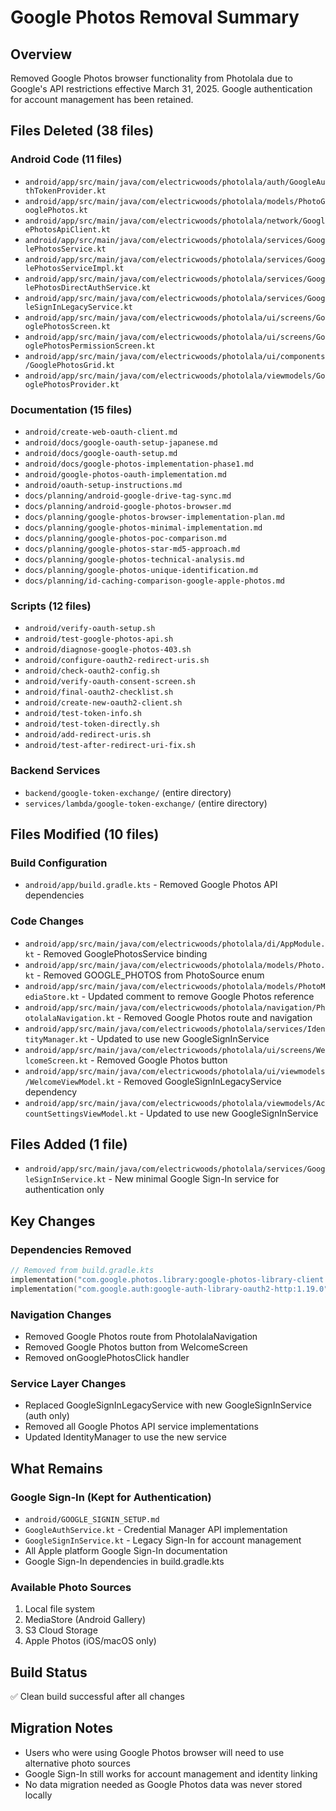 # Google Photos Removal Summary

## Overview
Removed Google Photos browser functionality from Photolala due to Google's API restrictions effective March 31, 2025. Google authentication for account management has been retained.

## Files Deleted (38 files)

### Android Code (11 files)
- `android/app/src/main/java/com/electricwoods/photolala/auth/GoogleAuthTokenProvider.kt`
- `android/app/src/main/java/com/electricwoods/photolala/models/PhotoGooglePhotos.kt`
- `android/app/src/main/java/com/electricwoods/photolala/network/GooglePhotosApiClient.kt`
- `android/app/src/main/java/com/electricwoods/photolala/services/GooglePhotosService.kt`
- `android/app/src/main/java/com/electricwoods/photolala/services/GooglePhotosServiceImpl.kt`
- `android/app/src/main/java/com/electricwoods/photolala/services/GooglePhotosDirectAuthService.kt`
- `android/app/src/main/java/com/electricwoods/photolala/services/GoogleSignInLegacyService.kt`
- `android/app/src/main/java/com/electricwoods/photolala/ui/screens/GooglePhotosScreen.kt`
- `android/app/src/main/java/com/electricwoods/photolala/ui/screens/GooglePhotosPermissionScreen.kt`
- `android/app/src/main/java/com/electricwoods/photolala/ui/components/GooglePhotosGrid.kt`
- `android/app/src/main/java/com/electricwoods/photolala/viewmodels/GooglePhotosProvider.kt`

### Documentation (15 files)
- `android/create-web-oauth-client.md`
- `android/docs/google-oauth-setup-japanese.md`
- `android/docs/google-oauth-setup.md`
- `android/docs/google-photos-implementation-phase1.md`
- `android/google-photos-oauth-implementation.md`
- `android/oauth-setup-instructions.md`
- `docs/planning/android-google-drive-tag-sync.md`
- `docs/planning/android-google-photos-browser.md`
- `docs/planning/google-photos-browser-implementation-plan.md`
- `docs/planning/google-photos-minimal-implementation.md`
- `docs/planning/google-photos-poc-comparison.md`
- `docs/planning/google-photos-star-md5-approach.md`
- `docs/planning/google-photos-technical-analysis.md`
- `docs/planning/google-photos-unique-identification.md`
- `docs/planning/id-caching-comparison-google-apple-photos.md`

### Scripts (12 files)
- `android/verify-oauth-setup.sh`
- `android/test-google-photos-api.sh`
- `android/diagnose-google-photos-403.sh`
- `android/configure-oauth2-redirect-uris.sh`
- `android/check-oauth2-config.sh`
- `android/verify-oauth-consent-screen.sh`
- `android/final-oauth2-checklist.sh`
- `android/create-new-oauth2-client.sh`
- `android/test-token-info.sh`
- `android/test-token-directly.sh`
- `android/add-redirect-uris.sh`
- `android/test-after-redirect-uri-fix.sh`

### Backend Services
- `backend/google-token-exchange/` (entire directory)
- `services/lambda/google-token-exchange/` (entire directory)

## Files Modified (10 files)

### Build Configuration
- `android/app/build.gradle.kts` - Removed Google Photos API dependencies

### Code Changes
- `android/app/src/main/java/com/electricwoods/photolala/di/AppModule.kt` - Removed GooglePhotosService binding
- `android/app/src/main/java/com/electricwoods/photolala/models/Photo.kt` - Removed GOOGLE_PHOTOS from PhotoSource enum
- `android/app/src/main/java/com/electricwoods/photolala/models/PhotoMediaStore.kt` - Updated comment to remove Google Photos reference
- `android/app/src/main/java/com/electricwoods/photolala/navigation/PhotolalaNavigation.kt` - Removed Google Photos route and navigation
- `android/app/src/main/java/com/electricwoods/photolala/services/IdentityManager.kt` - Updated to use new GoogleSignInService
- `android/app/src/main/java/com/electricwoods/photolala/ui/screens/WelcomeScreen.kt` - Removed Google Photos button
- `android/app/src/main/java/com/electricwoods/photolala/ui/viewmodels/WelcomeViewModel.kt` - Removed GoogleSignInLegacyService dependency
- `android/app/src/main/java/com/electricwoods/photolala/viewmodels/AccountSettingsViewModel.kt` - Updated to use new GoogleSignInService

## Files Added (1 file)
- `android/app/src/main/java/com/electricwoods/photolala/services/GoogleSignInService.kt` - New minimal Google Sign-In service for authentication only

## Key Changes

### Dependencies Removed
```kotlin
// Removed from build.gradle.kts
implementation("com.google.photos.library:google-photos-library-client:1.7.3")
implementation("com.google.auth:google-auth-library-oauth2-http:1.19.0")
```

### Navigation Changes
- Removed Google Photos route from PhotolalaNavigation
- Removed Google Photos button from WelcomeScreen
- Removed onGooglePhotosClick handler

### Service Layer Changes
- Replaced GoogleSignInLegacyService with new GoogleSignInService (auth only)
- Removed all Google Photos API service implementations
- Updated IdentityManager to use the new service

## What Remains

### Google Sign-In (Kept for Authentication)
- `android/GOOGLE_SIGNIN_SETUP.md`
- `GoogleAuthService.kt` - Credential Manager API implementation
- `GoogleSignInService.kt` - Legacy Sign-In for account management
- All Apple platform Google Sign-In documentation
- Google Sign-In dependencies in build.gradle.kts

### Available Photo Sources
1. Local file system
2. MediaStore (Android Gallery)
3. S3 Cloud Storage
4. Apple Photos (iOS/macOS only)

## Build Status
✅ Clean build successful after all changes

## Migration Notes
- Users who were using Google Photos browser will need to use alternative photo sources
- Google Sign-In still works for account management and identity linking
- No data migration needed as Google Photos data was never stored locally